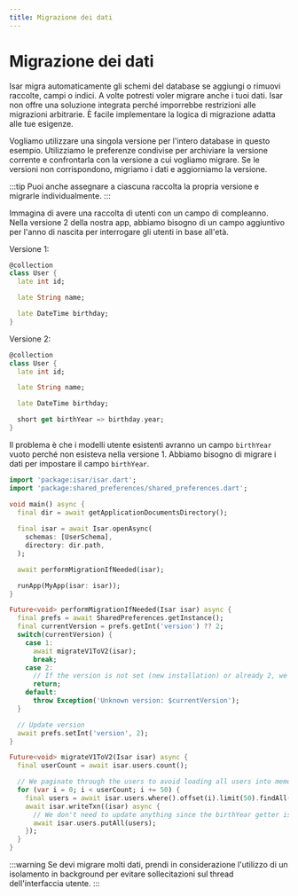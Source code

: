 ```yaml
---
title: Migrazione dei dati
---
```


# Migrazione dei dati

Isar migra automaticamente gli schemi del database se aggiungi o rimuovi raccolte, campi o indici. A volte potresti voler migrare anche i tuoi dati. Isar non offre una soluzione integrata perché imporrebbe restrizioni alle migrazioni arbitrarie. È facile implementare la logica di migrazione adatta alle tue esigenze.

Vogliamo utilizzare una singola versione per l'intero database in questo esempio. Utilizziamo le preferenze condivise per archiviare la versione corrente e confrontarla con la versione a cui vogliamo migrare. Se le versioni non corrispondono, migriamo i dati e aggiorniamo la versione.

:::tip
Puoi anche assegnare a ciascuna raccolta la propria versione e migrarle individualmente.
:::

Immagina di avere una raccolta di utenti con un campo di compleanno. Nella versione 2 della nostra app, abbiamo bisogno di un campo aggiuntivo per l'anno di nascita per interrogare gli utenti in base all'età.

Versione 1:
```dart
@collection
class User {
  late int id;

  late String name;

  late DateTime birthday;
}
```

Versione 2:
```dart
@collection
class User {
  late int id;

  late String name;

  late DateTime birthday;

  short get birthYear => birthday.year;
}
```

Il problema è che i modelli utente esistenti avranno un campo `birthYear` vuoto perché non esisteva nella versione 1. Abbiamo bisogno di migrare i dati per impostare il campo `birthYear`.

```dart
import 'package:isar/isar.dart';
import 'package:shared_preferences/shared_preferences.dart';

void main() async {
  final dir = await getApplicationDocumentsDirectory();
  
  final isar = await Isar.openAsync(
    schemas: [UserSchema],
    directory: dir.path,
  );

  await performMigrationIfNeeded(isar);

  runApp(MyApp(isar: isar));
}

Future<void> performMigrationIfNeeded(Isar isar) async {
  final prefs = await SharedPreferences.getInstance();
  final currentVersion = prefs.getInt('version') ?? 2;
  switch(currentVersion) {
    case 1:
      await migrateV1ToV2(isar);
      break;
    case 2:
      // If the version is not set (new installation) or already 2, we do not need to migrate
      return;
    default:
      throw Exception('Unknown version: $currentVersion');
  }

  // Update version
  await prefs.setInt('version', 2);
}

Future<void> migrateV1ToV2(Isar isar) async {
  final userCount = await isar.users.count();

  // We paginate through the users to avoid loading all users into memory at once
  for (var i = 0; i < userCount; i += 50) {
    final users = await isar.users.where().offset(i).limit(50).findAll();
    await isar.writeTxn((isar) async {
      // We don't need to update anything since the birthYear getter is used
      await isar.users.putAll(users);
    });
  }
}
```

:::warning
Se devi migrare molti dati, prendi in considerazione l'utilizzo di un isolamento in background per evitare sollecitazioni sul thread dell'interfaccia utente.
:::
